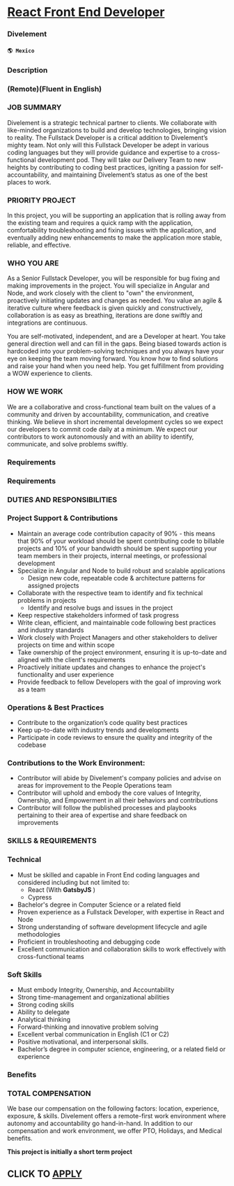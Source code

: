 # [React Front End Developer](https://www.remotewlb.com/apply/react-front-end-developer-74116)  
### Divelement  
#### `🌎 Mexico`  

### Description

### (Remote)(Fluent in English)

### JOB SUMMARY

Divelement is a strategic technical partner to clients. We collaborate with like-minded organizations to build and develop technologies, bringing vision to reality. The Fullstack Developer is a critical addition to Divelement’s mighty team. Not only will this Fullstack Developer be adept in various coding languages but they will provide guidance and expertise to a cross-functional development pod. They will take our Delivery Team to new heights by contributing to coding best practices, igniting a passion for self-accountability, and maintaining Divelement’s status as one of the best places to work.

### PRIORITY PROJECT

In this project, you will be supporting an application that is rolling away from the existing team and requires a quick ramp with the application, comfortability troubleshooting and fixing issues with the application, and eventually adding new enhancements to make the application more stable, reliable, and effective.

### WHO YOU ARE

As a Senior Fullstack Developer, you will be responsible for bug fixing and making improvements in the project. You will specialize in Angular and Node, and work closely with the client to "own" the environment, proactively initiating updates and changes as needed. You value an agile & iterative culture where feedback is given quickly and constructively, collaboration is as easy as breathing, iterations are done swiftly and integrations are continuous.

You are self-motivated, independent, and are a Developer at heart. You take general direction well and can fill in the gaps. Being biased towards action is hardcoded into your problem-solving techniques and you always have your eye on keeping the team moving forward. You know how to find solutions and raise your hand when you need help. You get fulfillment from providing a WOW experience to clients.

### HOW WE WORK

We are a collaborative and cross-functional team built on the values of a community and driven by accountability, communication, and creative thinking. We believe in short incremental development cycles so we expect our developers to commit code daily at a minimum. We expect our contributors to work autonomously and with an ability to identify, communicate, and solve problems swiftly.

### Requirements

### Requirements

###  **DUTIES AND RESPONSIBILITIES**

### Project Support & Contributions

  * Maintain an average code contribution capacity of 90% - this means that 90% of your workload should be spent contributing code to billable projects and 10% of your bandwidth should be spent supporting your team members in their projects, internal meetings, or professional development
  * Specialize in Angular and Node to build robust and scalable applications
    * Design new code, repeatable code & architecture patterns for assigned projects
  * Collaborate with the respective team to identify and fix technical problems in projects
      * Identify and resolve bugs and issues in the project
  * Keep respective stakeholders informed of task progress
  * Write clean, efficient, and maintainable code following best practices and industry standards
  * Work closely with Project Managers and other stakeholders to deliver projects on time and within scope
  * Take ownership of the project environment, ensuring it is up-to-date and aligned with the client's requirements
  * Proactively initiate updates and changes to enhance the project's functionality and user experience
  * Provide feedback to fellow Developers with the goal of improving work as a team

### Operations & Best Practices

  * Contribute to the organization’s code quality best practices
  * Keep up-to-date with industry trends and developments
  * Participate in code reviews to ensure the quality and integrity of the codebase  

### Contributions to the Work Environment:

  * Contributor will abide by Divelement's company policies and advise on areas for improvement to the People Operations team
  * Contributor will uphold and embody the core values of Integrity, Ownership, and Empowerment in all their behaviors and contributions
  * Contributor will follow the published processes and playbooks pertaining to their area of expertise and share feedback on improvements

###  **SKILLS & REQUIREMENTS**

### Technical

  * Must be skilled and capable in Front End coding languages and considered including but not limited to:
    * React (With **GatsbyJS** )
    * Cypress 
  * Bachelor's degree in Computer Science or a related field
  * Proven experience as a Fullstack Developer, with expertise in React and Node
  * Strong understanding of software development lifecycle and agile methodologies
  * Proficient in troubleshooting and debugging code
  * Excellent communication and collaboration skills to work effectively with cross-functional teams

### Soft Skills

  * Must embody Integrity, Ownership, and Accountability
  * Strong time-management and organizational abilities
  * Strong coding skills
  * Ability to delegate
  * Analytical thinking
  * Forward-thinking and innovative problem solving
  * Excellent verbal communication in English (C1 or C2)
  * Positive motivational, and interpersonal skills.
  * Bachelor’s degree in computer science, engineering, or a related field or experience

### Benefits

### TOTAL COMPENSATION

We base our compensation on the following factors: location, experience, exposure, & skills. Divelement offers a remote-first work environment where autonomy and accountability go hand-in-hand. In addition to our compensation and work environment, we offer PTO, Holidays, and Medical benefits.

 **This project is initially a short term project**

  
## CLICK TO [APPLY](https://www.remotewlb.com/apply/react-front-end-developer-74116)

